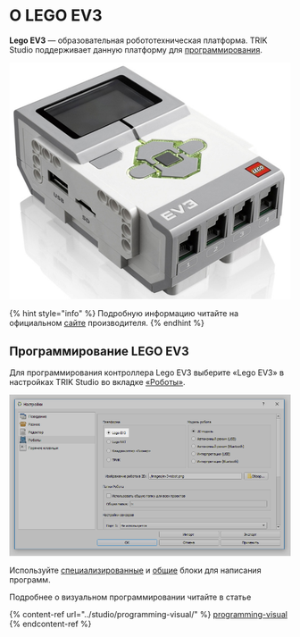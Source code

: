 # O LEGO EV3

**Lego EV3** — образовательная робототехническая платформа. TRIK Studio поддерживает данную платформу для [программирования](../pioneer/about.md#programming).

![LEGO EV3](../.gitbook/assets/Lego-mindstorms-ev3.jpg)

{% hint style="info" %}
Подробную информацию читайте на официальном [сайте](https://education.lego.com/ru-ru/product/mindstorms-ev3) производителя.
{% endhint %}

## Программирование LEGO EV3 <a href="#programming" id="programming"></a>

Для программирования контроллера Lego EV3 выберите «Lego EV3» в настройках TRIK Studio во вкладке [«Роботы»](../studio/interface/faq-robot-settings.md).

![](<../.gitbook/assets/robots-ev3 (1).png>)

Используйте [специализированные](blocks.md) и [общие](../studio/programming-visual/blocks.md) блоки для написания программ.

Подробнее о визуальном программировании читайте в статье

{% content-ref url="../studio/programming-visual/" %}
[programming-visual](../studio/programming-visual/)
{% endcontent-ref %}
